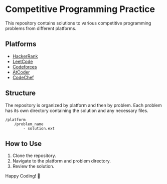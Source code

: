 # Competitive Programming Practice

This repository contains solutions to various competitive programming problems from different platforms.

## Platforms
- [HackerRank](https://www.hackerrank.com/)
- [LeetCode](https://leetcode.com/)
- [Codeforces](https://codeforces.com/)
- [AtCoder](https://atcoder.jp/)
- [CodeChef](https://www.codechef.com/)

## Structure
The repository is organized by platform and then by problem. Each problem has its own directory containing the solution and any necessary files.

```
/platform
    /problem_name
        - solution.ext
```

## How to Use
1. Clone the repository.
2. Navigate to the platform and problem directory.
3. Review the solution.

<!-- ## Contributing
Feel free to submit pull requests with improvements or additional solutions. Please ensure your code is well-documented and tested. -->

<!-- ## License
This project is licensed under the MIT License. -->


Happy Coding! 🚀